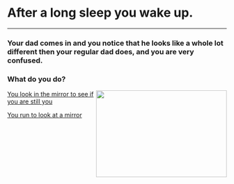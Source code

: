 # After a long sleep you wake up.
---

### Your dad comes in and you notice that he looks like a whole lot different then your regular dad does, and you are very confused.

### What do you do?


 <img src="https://github.com/fatjond0413/CYOA/assets/146867501/8dc642ee-f56e-4045-b9a4-6de3a2353af3
" width="300" img align="right" width="100" height="200">


[You look in the mirror to see if you are still you](you.md)

[You run to look at a mirror](alien.md)


